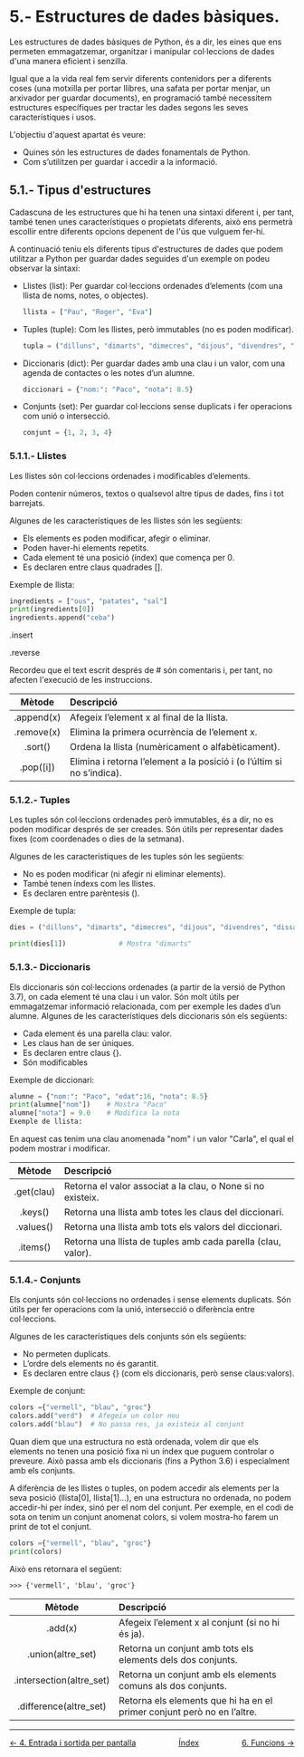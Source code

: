 # 5.- Estructures de dades bàsiques.

Les estructures de dades bàsiques de Python, és a dir, les eines que ens permeten emmagatzemar, organitzar i manipular col·leccions de dades d'una manera eficient i senzilla.

Igual que a la vida real fem servir diferents contenidors per a diferents coses (una motxilla per portar llibres, una safata per portar menjar, un arxivador per guardar documents), en programació també necessitem estructures específiques per tractar les dades segons les seves característiques i usos.

L'objectiu d'aquest apartat és veure:
* Quines són les estructures de dades fonamentals de Python.
* Com s’utilitzen per guardar i accedir a la informació.



## 5.1.- Tipus d'estructures

Cadascuna de les estructures que hi ha tenen una sintaxi diferent i, per tant, també tenen unes característiques o propietats diferents, això ens permetrà escollir entre diferents opcions depenent de l'ús que vulguem fer-hi.

A continuació teniu els diferents tipus d'estructures de dades que podem utilitzar a Python per guardar dades seguides d'un exemple on podeu observar la sintaxi:

*  Llistes (list): Per guardar col·leccions ordenades d’elements (com una llista de noms, notes, o objectes).
    ```Python
    llista = ["Pau", "Roger", "Eva"]
    ```
* Tuples (tuple): Com les llistes, però immutables (no es poden modificar).
    ```Python
    tupla = ("dilluns", "dimarts", "dimecres", "dijous", "divendres", "dissabte", "diumenge")
    ```

* Diccionaris (dict): Per guardar dades amb una clau i un valor, com una agenda de contactes o les notes d’un alumne.
    ```Python
    diccionari = {"nom:": "Paco", "nota": 8.5}
     ```
* Conjunts (set): Per guardar col·leccions sense duplicats i fer operacions com unió o intersecció.
    ```Python
    conjunt = {1, 2, 3, 4}
    ```


### 5.1.1.- Llistes
Les llistes són col·leccions ordenades i modificables d’elements. 

Poden contenir números, textos o qualsevol altre tipus de dades,
fins i tot barrejats. 

Algunes de les característiques de les llistes són les següents:
* Els elements es poden modificar, afegir o eliminar.
* Poden haver-hi elements repetits.
* Cada element té una posició (índex) que comença per 0.
* Es declaren entre claus quadrades [].

Exemple de llista:
```Python
ingredients = ["ous", "patates", "sal"]
print(ingredients[0])
ingredients.append("ceba") 
```


.insert


.reverse



Recordeu que el text escrit després de # són comentaris i, per tant, no afecten l'execució de les instruccions.



|Mètode | Descripció |  
|:---:|:--- |  
|.append(x) |Afegeix l’element x al final de la llista.|
|.remove(x) |Elimina la primera ocurrència de l’element x.|
|.sort() | Ordena la llista (numèricament o alfabèticament).|
|.pop([i]) | Elimina i retorna l’element a la posició i (o l’últim si no s’indica).|



### 5.1.2.- Tuples

Les tuples són col·leccions ordenades però immutables, és a dir, no es poden modificar després de ser creades. Són útils per representar dades fixes (com coordenades o dies de la setmana). 

Algunes de les característiques de les tuples són les següents:
* No es poden modificar (ni afegir ni eliminar elements).
* També tenen índexs com les llistes.
* Es declaren entre parèntesis ().


Exemple de tupla:
```Python
dies = ("dilluns", "dimarts", "dimecres", "dijous", "divendres", "dissabte", "diumenge")

print(dies[1])             # Mostra "dimarts"
```



### 5.1.3.- Diccionaris

Els diccionaris són col·leccions ordenades (a partir de la versió de Python 3.7), on cada element té una clau i un valor. Són molt útils per emmagatzemar informació relacionada, com per exemple les dades d’un alumne. Algunes de les característiques dels diccionaris són els següents:

* Cada element és una parella clau: valor.
* Les claus han de ser úniques.
* Es declaren entre claus {}.
* Són modificables


Exemple de diccionari:
```Python
alumne = {"nom:": "Paco", "edat":16, "nota": 8.5}
print(alumne["nom"])    # Mostra "Paco"
alumne["nota"] = 9.0    # Modifica la nota
Exemple de llista:
```


En aquest cas tenim una clau anomenada "nom" i un valor "Carla", el qual el podem mostrar i modificar.

|Mètode | Descripció |  
|:---:|:--- |  
|.get(clau) | Retorna el valor associat a la clau, o None si no existeix.|
|.keys() | Retorna una llista amb totes les claus del diccionari.|
|.values() |Retorna una llista amb tots els valors del diccionari.|
|.items() | Retorna una llista de tuples amb cada parella (clau, valor).|


### 5.1.4.- Conjunts

Els conjunts són col·leccions no ordenades i sense elements duplicats. Són útils per fer operacions com la unió, intersecció o diferència entre col·leccions.

Algunes de les característiques dels conjunts són els següents:
* No permeten duplicats.
* L’ordre dels elements no és garantit.
* Es declaren entre claus {} (com els diccionaris, però sense claus:valors).

Exemple de conjunt:
```Python
colors ={"vermell", "blau", "groc"}
colors.add("verd")  # Afegeix un color nou
colors.add("blau")  # No passa res, ja existeix al conjunt
```

Quan diem que una estructura no està ordenada, volem dir que els elements no tenen una posició fixa ni un índex que puguem controlar o preveure. Això passa amb els diccionaris (fins a Python 3.6) i especialment amb els conjunts.

A diferència de les llistes o tuples, on podem accedir als elements per la seva posició (llista[0], llista[1]...), en una
estructura no ordenada, no podem accedir-hi per índex, sinó per el nom del conjunt. Per exemple, en el codi de sota on tenim un
conjunt anomenat colors, si volem mostra-ho farem un print de tot el conjunt.

```Python
colors ={"vermell", "blau", "groc"}
print(colors)
```
Això ens retornara el següent:

```text
>>> {'vermell', 'blau', 'groc'}
```


|Mètode | Descripció |  
|:---:|:--- |  
|.add(x) | Afegeix l’element x al conjunt (si no hi és ja).|
|.union(altre_set) | Retorna un conjunt amb tots els elements dels dos conjunts.|
|.intersection(altre_set) | Retorna un conjunt amb els elements comuns als dos conjunts.|
|.difference(altre_set) | Retorna els elements que hi ha en el primer conjunt però no en l’altre.|

---

<div style="justify-content: space-between;">
<p style="display:inline; display: flex; justify-content: space-between; width: auto;">
       <span><a href="/apunts/4-entrada_sortida_input_print.html">← 4. Entrada i sortida per pantalla</a></span>
       <span><a href="/apunts">Índex</a></span>
       <span><a href="/apunts/6-funcions.html">6. Funcions →</a></span>
</p>
</div>